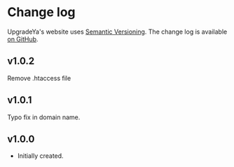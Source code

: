 Change log
==========

UpgradeYa's website uses [Semantic Versioning][1].
The change log is available [on GitHub][2].

[1]: http://semver.org/spec/v2.0.0.html
[2]: https://github.com/upgradeya/upgradeya-website-base/releases

## v1.0.2

Remove .htaccess file

## v1.0.1

Typo fix in domain name.

## v1.0.0

* Initially created.
